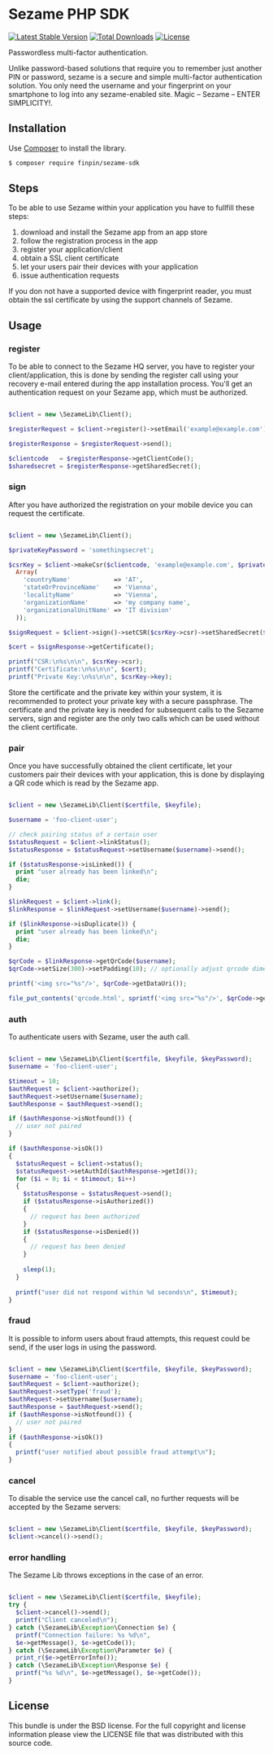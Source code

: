 Sezame PHP SDK
=======

[![Latest Stable Version](http://img.shields.io/packagist/v/finpin/sezame-sdk.svg)](https://packagist.org/packages/finpin/sezame-sdk)
[![Total Downloads](http://img.shields.io/packagist/dt/finpin/sezame-sdk.svg)](https://packagist.org/packages/finpin/sezame-sdk)
[![License](http://img.shields.io/packagist/l/finpin/sezame-sdk.svg)](https://packagist.org/packages/finpin/sezame-sdk)

Passwordless multi-factor authentication. 

Unlike password-based solutions that require you to remember just another PIN or password, sezame is  a secure and simple multi-factor authentication solution. You only need the username and your fingerprint on your smartphone to log into any sezame-enabled site. Magic – Sezame – ENTER SIMPLICITY!.

## Installation

Use [Composer](https://getcomposer.org/) to install the library.

``` bash
$ composer require finpin/sezame-sdk
```

## Steps

To be able to use Sezame within your application you have to fullfill these steps:

1. download and install the Sezame app from an app store
2. follow the registration process in the app
3. register your application/client
4. obtain a SSL client certificate
5. let your users pair their devices with your application
6. issue authentication requests

If you don not have a supported device with fingerprint reader, you must obtain the ssl certificate by
using the support channels of Sezame.

## Usage

### register

To be able to connect to the Sezame HQ server, you have to register your client/application, this is
done by sending the register call using your recovery e-mail entered during the app installation
process.
You'll get an authentication request on your Sezame app, which must be authorized.

```php

$client = new \SezameLib\Client();

$registerRequest = $client->register()->setEmail('example@example.com')->setName('my new client');

$registerResponse = $registerRequest->send();

$clientcode   = $registerResponse->getClientCode();
$sharedsecret = $registerResponse->getSharedSecret();

```

### sign

After you have authorized the registration on your mobile device you can request the certificate.

```php

$client = new \SezameLib\Client();

$privateKeyPassword = 'somethingsecret';

$csrKey = $client->makeCsr($clientcode, 'example@example.com', $privateKeyPassword,
  Array(
    'countryName'            => 'AT',
    'stateOrProvinceName'    => 'Vienna',
    'localityName'           => 'Vienna',
    'organizationName'       => 'my company name',
    'organizationalUnitName' => 'IT division'
  ));

$signRequest = $client->sign()->setCSR($csrKey->csr)->setSharedSecret($sharedsecret);

$cert = $signResponse->getCertificate();

printf("CSR:\n%s\n\n", $csrKey->csr);
printf("Certificate:\n%s\n\n", $cert);
printf("Private Key:\n%s\n\n", $csrKey->key);

```
Store the certificate and the private key within your system, it is recommended to protect your
private key with a secure passphrase.
The certificate and the private key is needed for subsequent calls to the Sezame servers, sign
and register are the only two calls which can be used without the client certificate.

### pair

Once you have successfully obtained the client certificate, let your customers pair their devices
with your application, this is done by displaying a QR code which is read by the Sezame app.

```php

$client = new \SezameLib\Client($certfile, $keyfile);

$username = 'foo-client-user';

// check pairing status of a certain user
$statusRequest = $client->linkStatus();
$statusResponse = $statusRequest->setUsername($username)->send();

if ($statusResponse->isLinked()) {
  print "user already has been linked\n";
  die;
}

$linkRequest = $client->link();
$linkResponse = $linkRequest->setUsername($username)->send();

if ($linkResponse->isDuplicate()) {
  print "user already has been linked\n";
  die;
}

$qrCode = $linkResponse->getQrCode($username);
$qrCode->setSize(300)->setPadding(10); // optionally adjust qrcode dimensions

printf('<img src="%s"/>', $qrCode->getDataUri());

file_put_contents('qrcode.html', sprintf('<img src="%s"/>', $qrCode->getDataUri()));

```

### auth

To authenticate users with Sezame, user the auth call.

```php

$client = new \SezameLib\Client($certfile, $keyfile, $keyPassword);
$username = 'foo-client-user';

$timeout = 10;
$authRequest = $client->authorize();
$authRequest->setUsername($username);
$authResponse = $authRequest->send();

if ($authResponse->isNotfound()) {
  // user not paired
}

if ($authResponse->isOk())
{
  $statusRequest = $client->status();
  $statusRequest->setAuthId($authResponse->getId());
  for ($i = 0; $i < $timeout; $i++)
  {
    $statusResponse = $statusRequest->send();
    if ($statusResponse->isAuthorized())
    {
      // request has been authorized
    }
    if ($statusResponse->isDenied()) 
    {
      // request has been denied
    }
    
    sleep(1);
  }
  
  printf("user did not respond within %d seconds\n", $timeout);
}

```

### fraud

It is possible to inform users about fraud attempts, this request could be send, if the user logs in
using the password.

```php

$client = new \SezameLib\Client($certfile, $keyfile, $keyPassword);
$username = 'foo-client-user';
$authRequest = $client->authorize();
$authRequest->setType('fraud');
$authRequest->setUsername($username);
$authResponse = $authRequest->send();
if ($authResponse->isNotfound()) {
  // user not paired
}
if ($authResponse->isOk())
{
  printf("user notified about possible fraud attempt\n");
}

```

### cancel

To disable the service use the cancel call, no further requests will be accepted by the Sezame
servers:

```php

$client = new \SezameLib\Client($certfile, $keyfile, $keyPassword);
$client->cancel()->send();

```

### error handling

The Sezame Lib throws exceptions in the case of an error.

```php

$client = new \SezameLib\Client($certfile, $keyfile);
try {
  $client->cancel()->send();
  printf("Client canceled\n");
} catch (\SezameLib\Exception\Connection $e) {
  printf("Connection failure: %s %d\n",
  $e->getMessage(), $e->getCode());
} catch (\SezameLib\Exception\Parameter $e) {
  print_r($e->getErrorInfo());
} catch (\SezameLib\Exception\Response $e) {
  printf("%s %d\n", $e->getMessage(), $e->getCode());
}

```


## License

This bundle is under the BSD license. For the full copyright and license
information please view the LICENSE file that was distributed with this source code.
